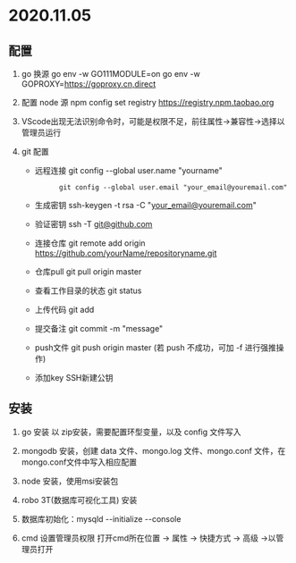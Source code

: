 # 2020.11.05

## 配置
1. go 换源
    go env -w GO111MODULE=on
    go env -w GOPROXY=https://goproxy.cn,direct

2. 配置 node 源
    npm config set registry https://registry.npm.taobao.org

3. VScode出现无法识别命令时，可能是权限不足，前往属性->兼容性->选择以管理员运行

4. git 配置
    - 远程连接   git config --global user.name "yourname"

                git config --global user.email "your_email@youremail.com"
    - 生成密钥   ssh-keygen -t rsa -C "your_email@youremail.com"
    - 验证密钥   ssh -T git@github.com
    - 连接仓库   git remote add origin https://github.com/yourName/repositoryname.git
    - 仓库pull   git pull origin master
    - 查看工作目录的状态  git status
    - 上传代码   git add <filename>
    - 提交备注   git commit -m "message"
    - push文件   git push origin master (若 push 不成功，可加 -f 进行强推操作)
    - 添加key    SSH新建公钥

## 安装
1. go 安装 以 zip安装，需要配置环型变量，以及 config 文件写入

2. mongodb 安装，创建 data 文件、mongo.log 文件、mongo.conf 文件，在mongo.conf文件中写入相应配置

3. node 安装，使用msi安装包

4. robo 3T(数据库可视化工具) 安装

5. 数据库初始化：mysqld --initialize --console

6. cmd 设置管理员权限 打开cmd所在位置 -> 属性 -> 快捷方式 -> 高级 ->以管理员打开

